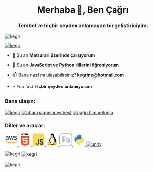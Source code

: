 <h1 align="center">Merhaba 👋, Ben Çağrı</h1>
<h3 align="center">Tembel ve hiçbir şeyden anlamayan bir geliştiriciyim.</h3>

<p align="left"> <img src="https://komarev.com/ghpvc/?username=kegri&label=Profile%20views&color=0e75b6&style=flat" alt="kegri" /> </p>

<p align="left"> <a href="https://github.com/ryo-ma/github-profile-trophy"><img src="https://github-profile-trophy.vercel.app/?username=kegri" alt="kegri" /></a> </p>

- 🔭 Şu an **Matsurari üzerinde çalışıyorum**

- 🌱 Şu an **JavaScript ve Python dillerini öğreniyorum**

- 📫 Bana nasıl mı ulaşabilirsiniz? **kegrine@hotmail.com**

- ⚡ Fun fact **Hiçbir şeyden anlamıyorum**

<h3 align="left">Bana ulaşın:</h3>
<p align="left">
<a href="https://dev.to/kegri" target="blank"><img align="center" src="https://cdn.jsdelivr.net/npm/simple-icons@3.0.1/icons/dev-dot-to.svg" alt="kegri" height="30" width="40" /></a>
<a href="https://instagram.com/champagneinmychest" target="blank"><img align="center" src="https://cdn.jsdelivr.net/npm/simple-icons@3.0.1/icons/instagram.svg" alt="champagneinmychest" height="30" width="40" /></a>
<a href="https://www.youtube.com/c/çağrı himmetoğlu" target="blank"><img align="center" src="https://cdn.jsdelivr.net/npm/simple-icons@3.0.1/icons/youtube.svg" alt="çağrı himmetoğlu" height="30" width="40" /></a>
</p>

<h3 align="left">Diller ve araçlar:</h3>
<p align="left"> <a href="https://aws.amazon.com" target="_blank"> <img src="https://raw.githubusercontent.com/devicons/devicon/master/icons/amazonwebservices/amazonwebservices-original-wordmark.svg" alt="aws" width="40" height="40"/> </a> <a href="https://www.w3.org/html/" target="_blank"> <img src="https://raw.githubusercontent.com/devicons/devicon/master/icons/html5/html5-original-wordmark.svg" alt="html5" width="40" height="40"/> </a> <a href="https://developer.mozilla.org/en-US/docs/Web/JavaScript" target="_blank"> <img src="https://raw.githubusercontent.com/devicons/devicon/master/icons/javascript/javascript-original.svg" alt="javascript" width="40" height="40"/> </a> <a href="https://www.linux.org/" target="_blank"> <img src="https://raw.githubusercontent.com/devicons/devicon/master/icons/linux/linux-original.svg" alt="linux" width="40" height="40"/> </a> <a href="https://www.photoshop.com/en" target="_blank"> <img src="https://raw.githubusercontent.com/devicons/devicon/master/icons/photoshop/photoshop-line.svg" alt="photoshop" width="40" height="40"/> </a> <a href="https://www.python.org" target="_blank"> <img src="https://raw.githubusercontent.com/devicons/devicon/master/icons/python/python-original.svg" alt="python" width="40" height="40"/> </a> <a href="https://unity.com/" target="_blank"> <img src="https://www.vectorlogo.zone/logos/unity3d/unity3d-icon.svg" alt="unity" width="40" height="40"/> </a> </p>

<p><img align="left" src="https://github-readme-stats.vercel.app/api/top-langs?username=kegri&show_icons=true&locale=en&layout=compact" alt="kegri" /></p>

<p>&nbsp;<img align="center" src="https://github-readme-stats.vercel.app/api?username=kegri&show_icons=true&locale=en" alt="kegri" /></p>

<p><img align="center" src="https://github-readme-streak-stats.herokuapp.com/?user=kegri&" alt="kegri" /></p>
